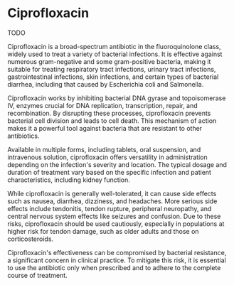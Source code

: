 <!--
source: gpt-40
tags: antibiotics
-->

# Ciprofloxacin

TODO

Ciprofloxacin is a broad-spectrum antibiotic in the fluoroquinolone class, widely used to treat a variety of bacterial infections. It is effective against numerous gram-negative and some gram-positive bacteria, making it suitable for treating respiratory tract infections, urinary tract infections, gastrointestinal infections, skin infections, and certain types of bacterial diarrhea, including that caused by Escherichia coli and Salmonella.

Ciprofloxacin works by inhibiting bacterial DNA gyrase and topoisomerase IV, enzymes crucial for DNA replication, transcription, repair, and recombination. By disrupting these processes, ciprofloxacin prevents bacterial cell division and leads to cell death. This mechanism of action makes it a powerful tool against bacteria that are resistant to other antibiotics.

Available in multiple forms, including tablets, oral suspension, and intravenous solution, ciprofloxacin offers versatility in administration depending on the infection's severity and location. The typical dosage and duration of treatment vary based on the specific infection and patient characteristics, including kidney function.

While ciprofloxacin is generally well-tolerated, it can cause side effects such as nausea, diarrhea, dizziness, and headaches. More serious side effects include tendonitis, tendon rupture, peripheral neuropathy, and central nervous system effects like seizures and confusion. Due to these risks, ciprofloxacin should be used cautiously, especially in populations at higher risk for tendon damage, such as older adults and those on corticosteroids.

Ciprofloxacin's effectiveness can be compromised by bacterial resistance, a significant concern in clinical practice. To mitigate this risk, it is essential to use the antibiotic only when prescribed and to adhere to the complete course of treatment. 
